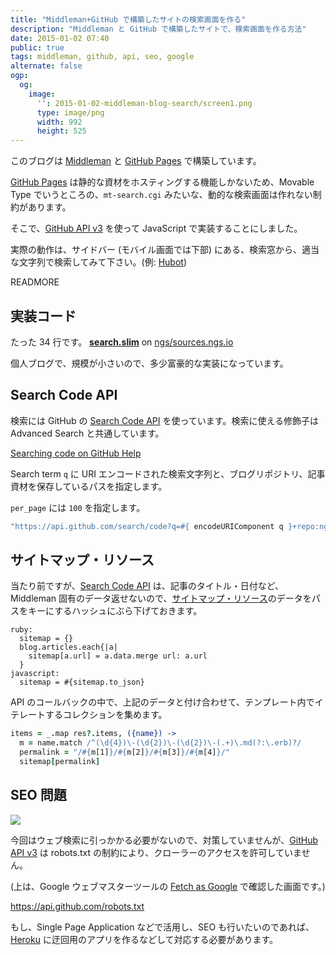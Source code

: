 ```yaml
---
title: "Middleman+GitHub で構築したサイトの検索画面を作る"
description: "Middleman と GitHub で構築したサイトで、検索画面を作る方法"
date: 2015-01-02 07:40
public: true
tags: middleman, github, api, seo, google
alternate: false
ogp:
  og:
    image:
      '': 2015-01-02-middleman-blog-search/screen1.png
      type: image/png
      width: 992
      height: 525
---
```


このブログは [Middleman] と [GitHub Pages] で構築しています。

[GitHub Pages] は静的な資材をホスティングする機能しかないため、Movable Type でいうところの、`mt-search.cgi` みたいな、動的な検索画面は作れない制約があります。

そこで、[GitHub API v3] を使って JavaScript で実装することにしました。

実際の動作は、サイドバー (モバイル画面では下部) にある、検索窓から、適当な文字列で検索してみて下さい。(例: [Hubot](/search/?q=Hubot))

READMORE

## 実装コード

たった 34 行です。 **[search.slim]** on [ngs/sources.ngs.io]

個人ブログで、規模が小さいので、多少富豪的な実装になっています。

## Search Code API

検索には GitHub の [Search Code API] を使っています。検索に使える修飾子は Advanced Search と共通しています。

[Searching code on GitHub Help]

Search term `q` に URI エンコードされた検索文字列と、ブログリポジトリ、記事資材を保存しているパスを指定します。

`per_page` には `100` を指定します。

```coffee
"https://api.github.com/search/code?q=#{ encodeURIComponent q }+repo:ngs/sources.ngs.io+path:/source/#{lang}/&per_page=100"
```

## サイトマップ・リソース

当たり前ですが、[Search Code API] は、記事のタイトル・日付など、Middleman 固有のデータ返せないので、[サイトマップ・リソース]のデータをパスをキーにするハッシュにぶら下げておきます。

```slim
ruby:
  sitemap = {}
  blog.articles.each{|a|
    sitemap[a.url] = a.data.merge url: a.url
  }
javascript:
  sitemap = #{sitemap.to_json}
```

API のコールバックの中で、上記のデータと付け合わせて、テンプレート内でイテレートするコレクションを集めます。

```coffee
items = _.map res?.items, ({name}) ->
  m = name.match /^(\d{4})\-(\d{2})\-(\d{2})\-(.+)\.md(?:\.erb)?/
  permalink = "/#{m[1]}/#{m[2]}/#{m[3]}/#{m[4]}/"
  sitemap[permalink]
```

## SEO 問題

![](2015-01-02-middleman-blog-search/screen1.png)

今回はウェブ検索に引っかかる必要がないので、対策していませんが、[GitHub API v3] は robots.txt の制約により、クローラーのアクセスを許可していません。

(上は、Google ウェブマスターツールの [Fetch as Google] で確認した画面です。)

https://api.github.com/robots.txt

もし、Single Page Application などで活用し、SEO も行いたいのであれば、[Heroku] に迂回用のアプリを作るなどして対応する必要があります。

[GitHub API v3]: https://developer.github.com/v3/
[GitHub Pages]: https://pages.github.com/
[Middleman]: http://middlemanapp.com/
[underscore.js]: http://underscorejs.org/
[Search Code API]: https://developer.github.com/v3/search/#search-code
[サイトマップ・リソース]: http://middlemanapp.com/jp/advanced/sitemap/#%E3%82%B5%E3%82%A4%E3%83%88%E3%83%9E%E3%83%83%E3%83%97%E3%81%AE%E3%83%AA%E3%82%BD%E3%83%BC%E3%82%B9
[search.slim]: https://github.com/ngs/sources.ngs.io/blob/master/source/search.slim
[ngs/sources.ngs.io]: https://github.com/ngs/sources.ngs.io/
[Searching code on GitHub Help]: https://help.github.com/articles/searching-code/
[Heroku]: https://www.heroku.com/
[Fetch as Google]: https://support.google.com/webmasters/answer/6066467?hl=ja
